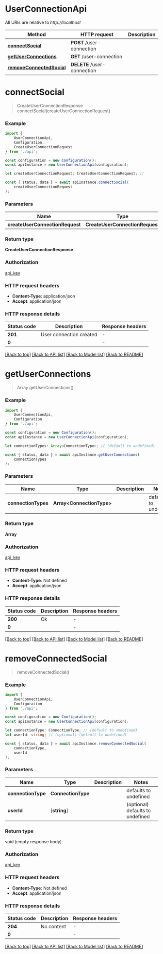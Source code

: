 # UserConnectionApi

All URIs are relative to *http://localhost*

|Method | HTTP request | Description|
|------------- | ------------- | -------------|
|[**connectSocial**](#connectsocial) | **POST** /user-connection | |
|[**getUserConnections**](#getuserconnections) | **GET** /user-connection | |
|[**removeConnectedSocial**](#removeconnectedsocial) | **DELETE** /user-connection | |

# **connectSocial**
> CreateUserConnectionResponse connectSocial(createUserConnectionRequest)


### Example

```typescript
import {
    UserConnectionApi,
    Configuration,
    CreateUserConnectionRequest
} from './api';

const configuration = new Configuration();
const apiInstance = new UserConnectionApi(configuration);

let createUserConnectionRequest: CreateUserConnectionRequest; //

const { status, data } = await apiInstance.connectSocial(
    createUserConnectionRequest
);
```

### Parameters

|Name | Type | Description  | Notes|
|------------- | ------------- | ------------- | -------------|
| **createUserConnectionRequest** | **CreateUserConnectionRequest**|  | |


### Return type

**CreateUserConnectionResponse**

### Authorization

[api_key](../README.md#api_key)

### HTTP request headers

 - **Content-Type**: application/json
 - **Accept**: application/json


### HTTP response details
| Status code | Description | Response headers |
|-------------|-------------|------------------|
|**201** | User connection created |  -  |
|**0** |  |  -  |

[[Back to top]](#) [[Back to API list]](../README.md#documentation-for-api-endpoints) [[Back to Model list]](../README.md#documentation-for-models) [[Back to README]](../README.md)

# **getUserConnections**
> Array<GetUserConnectionResponse> getUserConnections()


### Example

```typescript
import {
    UserConnectionApi,
    Configuration
} from './api';

const configuration = new Configuration();
const apiInstance = new UserConnectionApi(configuration);

let connectionTypes: Array<ConnectionType>; // (default to undefined)

const { status, data } = await apiInstance.getUserConnections(
    connectionTypes
);
```

### Parameters

|Name | Type | Description  | Notes|
|------------- | ------------- | ------------- | -------------|
| **connectionTypes** | **Array&lt;ConnectionType&gt;** |  | defaults to undefined|


### Return type

**Array<GetUserConnectionResponse>**

### Authorization

[api_key](../README.md#api_key)

### HTTP request headers

 - **Content-Type**: Not defined
 - **Accept**: application/json


### HTTP response details
| Status code | Description | Response headers |
|-------------|-------------|------------------|
|**200** | Ok |  -  |
|**0** |  |  -  |

[[Back to top]](#) [[Back to API list]](../README.md#documentation-for-api-endpoints) [[Back to Model list]](../README.md#documentation-for-models) [[Back to README]](../README.md)

# **removeConnectedSocial**
> removeConnectedSocial()


### Example

```typescript
import {
    UserConnectionApi,
    Configuration
} from './api';

const configuration = new Configuration();
const apiInstance = new UserConnectionApi(configuration);

let connectionType: ConnectionType; // (default to undefined)
let userId: string; // (optional) (default to undefined)

const { status, data } = await apiInstance.removeConnectedSocial(
    connectionType,
    userId
);
```

### Parameters

|Name | Type | Description  | Notes|
|------------- | ------------- | ------------- | -------------|
| **connectionType** | **ConnectionType** |  | defaults to undefined|
| **userId** | [**string**] |  | (optional) defaults to undefined|


### Return type

void (empty response body)

### Authorization

[api_key](../README.md#api_key)

### HTTP request headers

 - **Content-Type**: Not defined
 - **Accept**: application/json


### HTTP response details
| Status code | Description | Response headers |
|-------------|-------------|------------------|
|**204** | No content |  -  |
|**0** |  |  -  |

[[Back to top]](#) [[Back to API list]](../README.md#documentation-for-api-endpoints) [[Back to Model list]](../README.md#documentation-for-models) [[Back to README]](../README.md)

